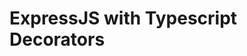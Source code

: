 # ExpressJS with Typescript Decorators

<!--
    ## references
        - https://www.youtube.com/watch?v=NYZKUTGC51g&list=PLdSnLYEzOTtqfhhw10hTlTsvk9sLwvruE
 -->
